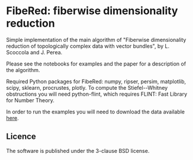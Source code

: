 # FibeRed: fiberwise dimensionality reduction

Simple implementation of the main algorithm of "Fiberwise dimensionality reduction of topologically complex data with vector bundles", by L. Scoccola and J. Perea.

Please see the notebooks for examples and the paper for a description of the algorithm.

Required Python packages for FibeRed: numpy, ripser, persim, matplotlib, scipy, sklearn, procrustes, plotly.
To compute the Stiefel--Whitney obstructions you will need python-flint, which requires FLINT: Fast Library for Number Theory.

In order to run the examples you will need to download the data available [here](https://drive.google.com/file/d/1aI32Bh5hG3y_U7suQbqXrw7RZxs6y3Gi/view).

## Licence

The software is published under the 3-clause BSD license.
